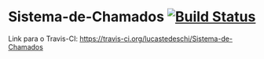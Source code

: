 Sistema-de-Chamados [![Build Status](https://travis-ci.org/lucastedeschi/Sistema-de-Chamados.svg?branch=master)](https://travis-ci.org/lucastedeschi/Sistema-de-Chamados)
======================

Link para o Travis-CI: https://travis-ci.org/lucastedeschi/Sistema-de-Chamados
